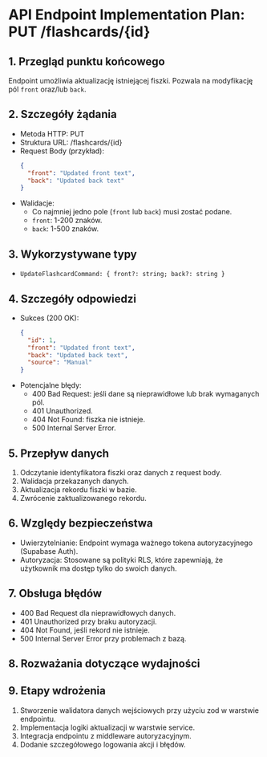 # API Endpoint Implementation Plan: PUT /flashcards/{id}

## 1. Przegląd punktu końcowego
Endpoint umożliwia aktualizację istniejącej fiszki. Pozwala na modyfikację pól `front` oraz/lub `back`.

## 2. Szczegóły żądania
- Metoda HTTP: PUT
- Struktura URL: /flashcards/{id}
- Request Body (przykład):
  ```json
  {
    "front": "Updated front text",
    "back": "Updated back text"
  }
  ```
- Walidacje:
  - Co najmniej jedno pole (`front` lub `back`) musi zostać podane.
  - `front`: 1-200 znaków.
  - `back`: 1-500 znaków.

## 3. Wykorzystywane typy
- `UpdateFlashcardCommand: { front?: string; back?: string }`

## 4. Szczegóły odpowiedzi
- Sukces (200 OK):
  ```json
  {
    "id": 1,
    "front": "Updated front text",
    "back": "Updated back text",
    "source": "Manual"
  }
  ```
- Potencjalne błędy:
  - 400 Bad Request: jeśli dane są nieprawidłowe lub brak wymaganych pól.
  - 401 Unauthorized.
  - 404 Not Found: fiszka nie istnieje.
  - 500 Internal Server Error.

## 5. Przepływ danych
1. Odczytanie identyfikatora fiszki oraz danych z request body.
2. Walidacja przekazanych danych.
3. Aktualizacja rekordu fiszki w bazie.
4. Zwrócenie zaktualizowanego rekordu.

## 6. Względy bezpieczeństwa
- Uwierzytelnianie: Endpoint wymaga ważnego tokena autoryzacyjnego (Supabase Auth).
- Autoryzacja: Stosowane są polityki RLS, które zapewniają, że użytkownik ma dostęp tylko do swoich danych.

## 7. Obsługa błędów
- 400 Bad Request dla nieprawidłowych danych.
- 401 Unauthorized przy braku autoryzacji.
- 404 Not Found, jeśli rekord nie istnieje.
- 500 Internal Server Error przy problemach z bazą.

## 8. Rozważania dotyczące wydajności

## 9. Etapy wdrożenia
1. Stworzenie walidatora danych wejściowych przy użyciu zod w warstwie endpointu.
2. Implementacja logiki aktualizacji w warstwie service.
3. Integracja endpointu z middleware autoryzacyjnym.
4. Dodanie szczegółowego logowania akcji i błędów.